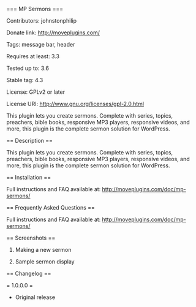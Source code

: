 === MP Sermons ===

Contributors: johnstonphilip

Donate link: http://moveplugins.com/

Tags: message bar, header

Requires at least: 3.3

Tested up to: 3.6

Stable tag: 4.3

License: GPLv2 or later

License URI: http://www.gnu.org/licenses/gpl-2.0.html

This plugin lets you create sermons. Complete with series, topics, preachers, bible books, responsive MP3 players, responsive videos, and more, this plugin is the complete sermon solution for WordPress.

== Description ==

This plugin lets you create sermons. Complete with series, topics, preachers, bible books, responsive MP3 players, responsive videos, and more, this plugin is the complete sermon solution for WordPress.


== Installation ==

Full instructions and FAQ available at:
http://moveplugins.com/doc/mp-sermons/

== Frequently Asked Questions ==

Full instructions and FAQ available at:
http://moveplugins.com/doc/mp-sermons/

== Screenshots ==

1. Making a new sermon

2. Sample sermon display

== Changelog ==

= 1.0.0.0 =
* Original release

